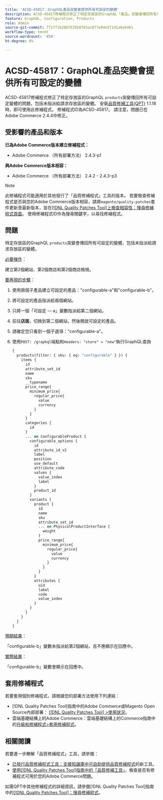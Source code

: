 ```yaml
---
title: 'ACSD-45817：GraphQL產品突變會提供所有可設定的變體'
description: ACSD-45817修補程式修正了特定存放區的GraphQL「產品」突變會傳回所有可設定變體的問題，包括未指派給請求存放區的變體。 安裝[Quality Patches Tool (QPT)](https://experienceleague.adobe.com/en/docs/commerce-knowledge-base/kb/announcements/commerce-announcements/magento-quality-patches-released-new-tool-to-self-serve-quality-patches) 1.1.18後，即可使用此修補程式。 修補程式ID為ACSD-45817。 請注意，問題已在Adobe Commerce 2.4.4中修正。
feature: GraphQL, Configuration, Products
role: Admin
source-git-commit: 7f17f1b286f635b8f65ac877e9de5f1d1a6a6461
workflow-type: tm+mt
source-wordcount: '454'
ht-degree: 0%

---
```


# ACSD-45817：GraphQL產品突變會提供所有可設定的變體

ACSD-45817修補程式修正了特定存放區的GraphQL `products`突變傳回所有可設定變體的問題，包括未指派給請求存放區的變體。 安裝[品質修補工具(QPT)](https://experienceleague.adobe.com/en/docs/commerce-knowledge-base/kb/announcements/commerce-announcements/magento-quality-patches-released-new-tool-to-self-serve-quality-patches) 1.1.18時，即可使用此修補程式。 修補程式ID為ACSD-45817。 請注意，問題已在Adobe Commerce 2.4.4中修正。

## 受影響的產品和版本

**已為Adobe Commerce版本建立修補程式：**

* Adobe Commerce （所有部署方法） 2.4.3-p1

**與Adobe Commerce版本相容：**

* Adobe Commerce （所有部署方法） 2.4.2 - 2.4.3-p3

>[!NOTE]
>
>此修補程式可能適用於其他發行了「品質修補程式」工具的版本。 若要檢查修補程式是否與您的Adobe Commerce版本相容，請將`magento/quality-patches`套件更新至最新版本，並在[[!DNL Quality Patches Tool]上檢查相容性：搜尋修補程式頁面](https://experienceleague.adobe.com/en/docs/commerce-knowledge-base/kb/announcements/commerce-announcements/magento-quality-patches-released-new-tool-to-self-serve-quality-patches)。 使用修補程式ID作為搜尋關鍵字，以尋找修補程式。

## 問題

特定存放區的GraphQL `products`突變會傳回所有可設定的變體，包括未指派給請求存放區的變體。

<u>必要條件</u>：

建立第2個網站、第2個商店和第2個商店檢視。

<u>要再現的步驟</u>：

1. 使用兩個子產品建立可設定的產品：&quot;configurable-a&quot;和&quot;configurable-b&quot;。
1. 將可設定的產品指派給兩個網站。
1. 只將一個「可設定 — a」變數指派給第二個網站。
1. 前往&#x200B;**店面**，切換到第二個網站，然後開啟可設定的產品。
1. 請確定您只看到一個子選項：&quot;configurable-a&quot;。
1. 使用`POST: /graphql`端點和`Headers: "store" = "new"`執行GraphQL查詢

   ```GraphQL
   {
     products(filter: { sku: { eq: "configurable" } }) {
       items {
         id
         attribute_set_id
         name
         sku
         __typename
         price_range{
           minimum_price{
             regular_price{
               value
               currency
             }
           }
         }
         categories {
           id
         }
         ... on ConfigurableProduct {
           configurable_options {
             id
             attribute_id_v2
             label
             position
             use_default
             attribute_code
             values {
               value_index
               label
             }
             product_id
           }
           variants {
             product {
               id
               name
               sku
               attribute_set_id
               ... on PhysicalProductInterface {
                 weight
               }
               price_range{
                 minimum_price{
                   regular_price{
                     value
                     currency
                   }
                 }
               }
             }
             attributes {
               uid
               label
               code
               value_index
             }
           }
         }
       }
     }
   }
   ```

<u>預期結果</u>：

「configurable-b」變數未指派給第2個網站，且不應顯示在回應中。

<u>實際結果</u>：

「configurable-b」變數會顯示在回應中。

## 套用修補程式

若要套用個別修補程式，請根據您的部署方法使用下列連結：

* [!DNL Quality Patches Tool]指南中的Adobe Commerce或Magento Open Source內部部署： [[!DNL Quality Patches Tool] >使用狀況](/help/tools/quality-patches-tool/usage.md)。
* 雲端基礎結構上的Adobe Commerce：雲端基礎結構上的Commerce指南中的[升級和修補程式>套用修補程式](https://experienceleague.adobe.com/docs/commerce-cloud-service/user-guide/develop/upgrade/apply-patches.html)。

## 相關閱讀

若要進一步瞭解「品質修補程式」工具，請參閱：

* [已發行品質修補程式工具：支援知識庫中可自助提供品質修補程式](https://experienceleague.adobe.com/en/docs/commerce-knowledge-base/kb/announcements/commerce-announcements/magento-quality-patches-released-new-tool-to-self-serve-quality-patches)的新工具。
* [使用[!DNL Quality Patches Tool]指南中的「品質修補工具」](/help/tools/quality-patches-tool/patches-available-in-qpt/check-patch-for-magento-issue-with-magento-quality-patches.md)，檢查是否有修補程式可用於您的Adobe Commerce問題。

如需QPT中其他修補程式的詳細資訊，請參閱[!DNL Quality Patches Tool]指南中的[[!DNL Quality Patches Tool]：搜尋修補程式](https://experienceleague.adobe.com/tools/commerce-quality-patches/index.html)。
